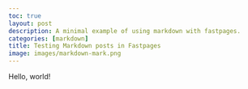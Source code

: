 ```yaml
---
toc: true
layout: post
description: A minimal example of using markdown with fastpages.
categories: [markdown]
title: Testing Markdown posts in Fastpages
image: images/markdown-mark.png
---
```

Hello, world!
